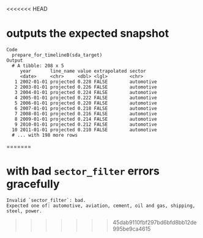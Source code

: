 <<<<<<< HEAD
# outputs the expected snapshot

    Code
      prepare_for_timelineB(sda_target)
    Output
      # A tibble: 208 x 5
         year       line_name value extrapolated sector    
         <date>     <chr>     <dbl> <lgl>        <chr>     
       1 2002-01-01 projected 0.228 FALSE        automotive
       2 2003-01-01 projected 0.226 FALSE        automotive
       3 2004-01-01 projected 0.224 FALSE        automotive
       4 2005-01-01 projected 0.222 FALSE        automotive
       5 2006-01-01 projected 0.220 FALSE        automotive
       6 2007-01-01 projected 0.218 FALSE        automotive
       7 2008-01-01 projected 0.216 FALSE        automotive
       8 2009-01-01 projected 0.214 FALSE        automotive
       9 2010-01-01 projected 0.212 FALSE        automotive
      10 2011-01-01 projected 0.210 FALSE        automotive
      # ... with 198 more rows
=======
# with bad `sector_filter` errors gracefully

    Invalid `sector_filter`: bad.
    Expected one of: automotive, aviation, cement, oil and gas, shipping, steel, power.
>>>>>>> 45dab9110fbf297bd6bfd8bb12de995be9ca4615

